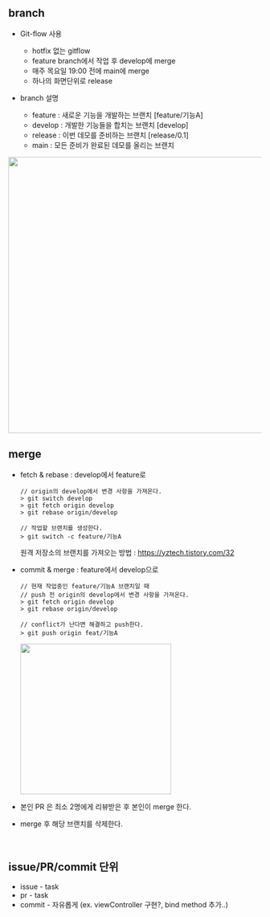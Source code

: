 ## branch 
 
 - Git-flow 사용
     - hotfix 없는 gitflow
     - feature branch에서 작업 후 develop에 merge
     - 매주 목요일 19:00 전에 main에 merge
     - 하나의 화면단위로 release

- branch 설명
    - feature : 새로운 기능을 개발하는 브랜치 [feature/기능A]
    - develop : 개발한 기능들을 합치는 브랜치 [develop]
    - release : 이번 데모를 준비하는 브랜치 [release/0.1]
    - main : 모든 준비가 완료된 데모를 올리는 브랜치

 <img src="https://i.imgur.com/o1xcUmX.png" width=550>

<br/>

 ## merge
 
- fetch & rebase : develop에서 feature로

    ```
    // origin의 develop에서 변경 사항을 가져온다.
    > git switch develop
    > git fetch origin develop
    > git rebase origin/develop
    
    // 작업할 브랜치를 생성한다.
    > git switch -c feature/기능A
    ```

    원격 저장소의 브랜치를 가져오는 방법 : <https://yztech.tistory.com/32>
    
- commit & merge : feature에서 develop으로

    ```
    // 현재 작업중인 feature/기능A 브랜치일 때
    // push 전 origin의 develop에서 변경 사항을 가져온다.
    > git fetch origin develop
    > git rebase origin/develop
    
    // conflict가 난다면 해결하고 push한다.
    > git push origin feat/기능A
    ```
    
    <img src=https://i.imgur.com/tRX5KxR.png width=300>
    
- 본인 PR 은 최소 2명에게 리뷰받은 후 본인이 merge 한다.
- merge 후 해당 브랜치를 삭제한다.

<br/>

 ## issue/PR/commit 단위

- issue - task
- pr - task
- commit - 자유롭게 (ex. viewController 구현?, bind method 추가..)